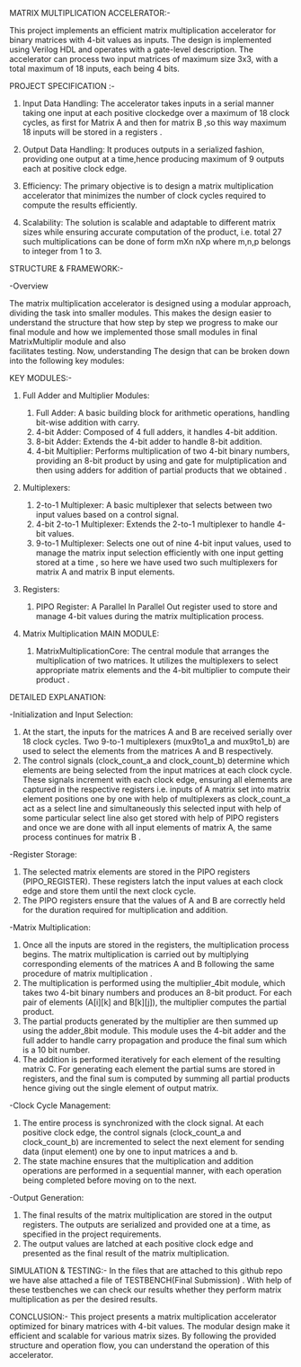 MATRIX MULTIPLICATION ACCELERATOR:-

This project implements an efficient matrix multiplication accelerator for binary matrices with 4-bit values as inputs. The design is implemented using Verilog HDL         and operates with a gate-level description. The accelerator can process two input matrices of maximum size 3x3, with a total maximum of 18 inputs, each being 4             bits.

PROJECT SPECIFICATION :-

 1. Input Data Handling: The accelerator takes inputs in a serial manner taking one input at each positive clockedge over a
     maximum of 18 clock cycles, as first for Matrix A and then for matrix B ,so this way maximum 18 inputs will be stored in 
     a registers .
      
 2. Output Data Handling: It produces outputs in a serialized fashion, providing one output at a time,hence producing maximum
     of 9 outputs each at positive clock edge.
    
 3. Efficiency: The primary objective is to design a matrix multiplication accelerator that minimizes the number of clock
     cycles required to compute the results efficiently.  
     
 4. Scalability: The solution is scalable and adaptable to different matrix sizes while ensuring accurate computation of
     the product, i.e. total 27 such multiplications can be done of form mXn nXp where m,n,p belongs to integer from 1 to 3.


STRUCTURE & FRAMEWORK:-

   -Overview 
   
   The matrix multiplication accelerator is designed using a modular approach, dividing the task into smaller modules. This makes the design easier to understand the           structure that how step by step we progress to make our final module and how we implemented those small modules in final  MatrixMultiplir module and also  
   facilitates testing. Now, understanding The design that can be broken down into the following key modules:

KEY MODULES:-

1. Full Adder and Multiplier Modules:
   
   1. Full Adder: A basic building block for arithmetic operations, handling bit-wise addition with carry.
   2. 4-bit Adder: Composed of 4 full adders, it handles 4-bit addition.
   3. 8-bit Adder: Extends the 4-bit adder to handle 8-bit addition.
   4. 4-bit Multiplier: Performs multiplication of two 4-bit binary numbers, providing an 8-bit product by using and gate for mulptiplication and then using adders for 
      addition of partial products that we obtained .

2. Multiplexers:
 
   1. 2-to-1 Multiplexer: A basic multiplexer that selects between two input values based on a control signal.
   2. 4-bit 2-to-1 Multiplexer: Extends the 2-to-1 multiplexer to handle 4-bit values.
   3. 9-to-1 Multiplexer: Selects one out of nine 4-bit input values, used to manage the matrix input selection efficiently with one input getting stored at a time , so 
     here  we have used two such multiplexers for matrix A and matrix B input elements.

3. Registers:

   1. PIPO Register: A Parallel In Parallel Out register used to store and manage 4-bit values during the matrix multiplication process. 

4. Matrix Multiplication MAIN MODULE:

   1. MatrixMultiplicationCore: The central module that arranges the multiplication of two matrices. It utilizes the multiplexers to select appropriate matrix elements and 
   the 4-bit multiplier to compute their product .   



DETAILED EXPLANATION:

   -Initialization and Input Selection:
   
1. At the start, the inputs for the matrices A and B are received serially over 18 clock cycles. Two 9-to-1 multiplexers (mux9to1_a and mux9to1_b) are used to select the 
   elements from the matrices A and B respectively.
2. The control signals (clock_count_a and clock_count_b) determine which elements are being selected from the input matrices at each clock cycle. These signals increment 
   with each clock edge, ensuring all elements are captured in the respective registers i.e. inputs of A matrix set into matrix element positions one by one with help of 
   multiplexers as clock_count_a act as a select line and simultaneously this selected input with help of some particular select line also get stored with help of PIPO 
   registers and once we are done with all input elements of matrix A, the same process continues for matrix B .
   
-Register Storage:

1. The selected matrix elements are stored in the PIPO registers (PIPO_REGISTER). These registers latch the input values at each clock edge and store them until the next 
   clock cycle.
2. The PIPO registers ensure that the values of A and B are correctly held for the duration required for multiplication and addition.

-Matrix Multiplication:

1. Once all the inputs are stored in the registers, the multiplication process begins. The matrix multiplication is carried out by multiplying corresponding elements of 
   the matrices A and B following the same procedure of matrix multiplication .
2. The multiplication is performed using the multiplier_4bit module, which takes two 4-bit binary numbers and produces an 8-bit product. For each pair of elements (A[i][k] 
   and B[k][j]), the multiplier computes the partial product. 
3. The partial products generated by the multiplier are then summed up using the adder_8bit module. This module uses the 4-bit adder and the full adder to handle carry 
   propagation and produce the final sum which is a 10 bit number.
4. The addition is performed iteratively for each element of the resulting matrix C. For generating each element the partial sums are stored in registers, and the final 
   sum is computed by summing all partial products  hence giving out the single element of output matrix.
   
 -Clock Cycle Management:
 
1. The entire process is synchronized with the clock signal. At each positive clock edge, the control signals (clock_count_a and clock_count_b) are incremented to select 
   the next element for sending data (input element) one by one to input matrices a and b.
2. The state machine ensures that the multiplication and addition operations are performed in a sequential manner, with each operation being completed before moving on to 
   the next.
   
-Output Generation:

1. The final results of the matrix multiplication are stored in the output registers. The outputs are serialized and provided one at a time, as specified in the project 
   requirements.
2. The output values are latched at each positive clock edge and presented as the final result of the matrix multiplication.

SIMULATION & TESTING:-
In the files that are attached to this github repo we have alse attached a file of TESTBENCH(Final Submission) . With help of these testbenches we can check our results whether they perform matrix multiplication as per the desired results.

CONCLUSION:-
This project presents a matrix multiplication accelerator optimized for binary matrices with 4-bit values. The modular design make it efficient and scalable for various matrix sizes. By following the provided structure and operation flow, you can understand the operation of this accelerator.

